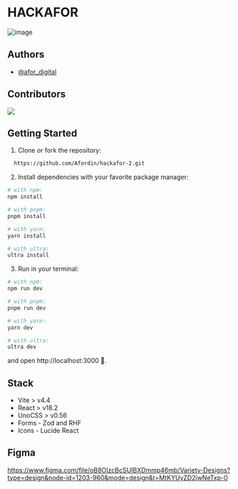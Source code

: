 # HACKAFOR
![image](https://github.com/jarrisondev/hackafor-2/assets/62910118/c68cf457-0aa3-43c7-aec5-e553d5a494ff)


## Authors

- [@afor_digital](https://www.github.com/afordigital)

## Contributors

<a href="https://github.com/Afordin/hackafor-2/graphs/contributors">
  <img src="https://contrib.rocks/image?repo=Afordin/hackafor-2" />
</a>

## Getting Started

1. Clone or fork the repository:

```bash
  https://github.com/Afordin/hackafor-2.git
```

2. Install dependencies with your favorite package manager:

```bash
# with npm:
npm install

# with pnpm:
pnpm install

# with yarn:
yarn install

# with ultra:
ultra install
```

3. Run in your terminal:

```bash
# with npm:
npm run dev

# with pnpm:
pnpm run dev

# with yarn:
yarn dev

# with ultra:
ultra dev
```

and open http://localhost:3000 🌺.

## Stack

- Vite > v4.4
- React > v18.2
- UnoCSS > v0.56
- Forms - Zod and RHF
- Icons - Lucide React

## Figma

https://www.figma.com/file/oB8OIzcBcSUIBXDmmp46mb/Variety-Designs?type=design&node-id=1203-960&mode=design&t=MtKYUyZD2jwNeTxp-0
